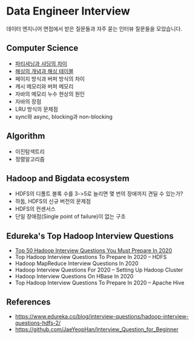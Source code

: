 # Data Engineer Interview

데이터 엔지니어 면접에서 받은 질문들과 자주 묻는 인터뷰 질문들을 모았습니다.

## Computer Science
- [파티셔닝과 샤딩의 차이](articles/partitioning_vs_sharding.md)
- [해싱의 개념과 해싱 테이블](articles/hash_table.md)
- 페이지 방식과 버퍼 방식의 차이
- 캐시 메모리와 버퍼 메모리
- 자바의 메모리 누수 현상의 원인
- 자바의 장점
- LRU 방식의 문제점
- sync와 async, blocking과 non-blocking

## Algorithm
- 이진탐색트리
- 정렬알고리즘

## Hadoop and Bigdata ecosystem
- HDFS의 디폴트 블록 수를 3->5로 늘리면 몇 번의 장애까지 견딜 수 있는가?
- 하둡, HDFS의 신규 버전의 문제점
- HDFS의 컨센서스
- 단일 장애점(Single point of failure)이 없는 구조

## Edureka's Top Hadoop Interview Questions
- [Top 50 Hadoop Interview Questions You Must Prepare In 2020](articles/top_50_hadoop_interview_questions_in_2020.md)
- Top Hadoop Interview Questions To Prepare In 2020 – HDFS
- Hadoop MapReduce Interview Questions In 2020
- Hadoop Interview Questions For 2020 – Setting Up Hadoop Cluster
- Hadoop Interview Questions On HBase In 2020
- Top Hadoop Interview Questions To Prepare In 2020 – Apache Hive

## References
- https://www.edureka.co/blog/interview-questions/hadoop-interview-questions-hdfs-2/
- https://github.com/JaeYeopHan/Interview_Question_for_Beginner
